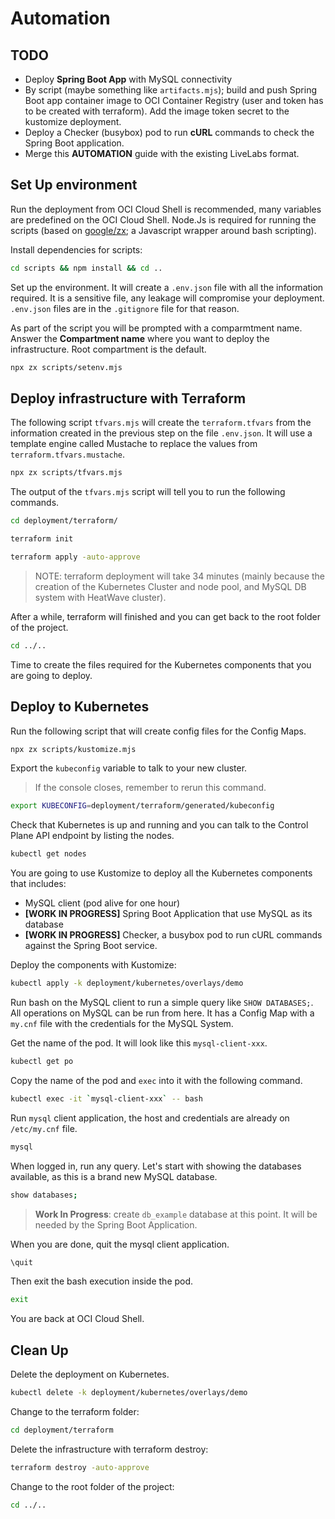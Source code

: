 # Automation

## TODO

- Deploy **Spring Boot App** with MySQL connectivity
- By script (maybe something like `artifacts.mjs`); build and push Spring Boot app container image to OCI Container Registry (user and token has to be created with terraform). Add the image token secret to the kustomize deployment.
- Deploy a Checker (busybox) pod to run **cURL** commands to check the Spring Boot application.
- Merge this **AUTOMATION** guide with the existing LiveLabs format.

## Set Up environment

Run the deployment from OCI Cloud Shell is recommended, many variables are predefined on the OCI Cloud Shell. Node.Js is required for running the scripts (based on [google/zx](https://github.com/google/zx); a Javascript wrapper around bash scripting).

Install dependencies for scripts:

```bash
cd scripts && npm install && cd ..
```

Set up the environment. It will create a `.env.json` file with all the information required. It is a sensitive file, any leakage will compromise your deployment. `.env.json` files are in the `.gitignore` file for that reason.

As part of the script you will be prompted with a comparmtment name. Answer the **Compartment name** where you want to deploy the infrastructure. Root compartment is the default.

```bash
npx zx scripts/setenv.mjs
```

## Deploy infrastructure with Terraform

The following script `tfvars.mjs` will create the `terraform.tfvars` from the information created in the previous step on the file `.env.json`. It will use a template engine called Mustache to replace the values from `terraform.tfvars.mustache`.

```bash
npx zx scripts/tfvars.mjs
```

The output of the `tfvars.mjs` script will tell you to run the following commands.

```bash
cd deployment/terraform/
```

```bash
terraform init
```

```bash
terraform apply -auto-approve
```

> NOTE: terraform deployment will take 34 minutes (mainly because the creation of the Kubernetes Cluster and node pool, and MySQL DB system with HeatWave cluster).

After a while, terraform will finished and you can get back to the root folder of the project.

```bash
cd ../..
```

Time to create the files required for the Kubernetes components that you are going to deploy.

## Deploy to Kubernetes

Run the following script that will create config files for the Config Maps.

```bash
npx zx scripts/kustomize.mjs
```

Export the `kubeconfig` variable to talk to your new cluster.

> If the console closes, remember to rerun this command.

```bash
export KUBECONFIG=deployment/terraform/generated/kubeconfig
```

Check that Kubernetes is up and running and you can talk to the Control Plane API endpoint by listing the nodes.

```bash
kubectl get nodes
```

You are going to use Kustomize to deploy all the Kubernetes components that includes:

- MySQL client (pod alive for one hour)
- **[WORK IN PROGRESS]** Spring Boot Application that use MySQL as its database
- **[WORK IN PROGRESS]** Checker, a busybox pod to run cURL commands against the Spring Boot service.

Deploy the components with Kustomize:

```bash
kubectl apply -k deployment/kubernetes/overlays/demo
```

Run bash on the MySQL client to run a simple query like `SHOW DATABASES;`. All operations on MySQL can be run from here. It has a Config Map with a `my.cnf` file with the credentials for the MySQL System.

Get the name of the pod. It will look like this `mysql-client-xxx`.

```bash
kubectl get po
```

Copy the name of the pod and `exec` into it with the following command.

```bash
kubectl exec -it `mysql-client-xxx` -- bash
```

Run `mysql` client application, the host and credentials are already on `/etc/my.cnf` file.

```bash
mysql
```

When logged in, run any query. Let's start with showing the databases available, as this is a brand new MySQL database.

```bash
show databases;
```

> **Work In Progress**: create `db_example` database at this point. It will be needed by the Spring Boot Application.

When you are done, quit the mysql client application.

```bash
\quit
```

Then exit the bash execution inside the pod.

```bash
exit
```

You are back at OCI Cloud Shell.

## Clean Up

Delete the deployment on Kubernetes.

```bash
kubectl delete -k deployment/kubernetes/overlays/demo
```

Change to the terraform folder:

```bash
cd deployment/terraform
```

Delete the infrastructure with terraform destroy:

```bash
terraform destroy -auto-approve
```

Change to the root folder of the project:

```bash
cd ../..
```
